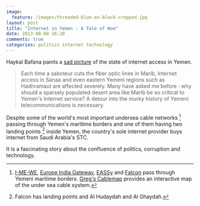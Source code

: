 ```yaml
---
image:
  feature: /images/threaded-blue-on-black-cropped.jpg
layout: post
title: "Internet in Yemen : A Tale of Woe"
date: 2013-08-08 16:20
comments: true
categories: politics internet technology
---
```

Haykal Bafana paints a [sad picture](http://blog.haykal.sg/index.php/yemen1/20-ec/20-internet-in-yemen-a-tale-of-woe) of the state of internet access in Yemen.

> Each time a saboteur cuts the fiber optic lines in Marib, Internet access in Sanaa and even eastern Yemeni regions such as Hadhramaut are affected severely. Many have asked me before : why should a sparsely populated desert area like Marib be so critical to Yemen's Internet service? A detour into the murky history of Yemeni telecommunications is necessary.

<!--more-->

Despite some of the world's most important undersea cable networks [^1] passing through Yemen's maritime borders and one of them having two landing points [^2] inside Yemen, the country's sole internet provider buys internet from Saudi Arabia's STC.

It is a fascinating story about the confluence of politics, corruption and technology.

[^1]: [I-ME-WE](http://en.wikipedia.org/wiki/I-ME-WE), [Europe India Gateway](http://en.wikipedia.org/wiki/Europe_India_Gateway), [EASSy](http://en.wikipedia.org/wiki/EASSy) and [Falcon](http://en.wikipedia.org/wiki/Fiber-Optic_Link_Around_the_Globe#Segment_FLAG_Alcatel-Lucent_Optical_Network_.28FALCON.29) pass through Yemeni maritime borders. [Greg's Cablemap](http://www.cablemap.info/) provides an interactive map of the under sea cable system.
[^2]: Falcon has landing points and Al Hudaydah and Al Ghaydah.
